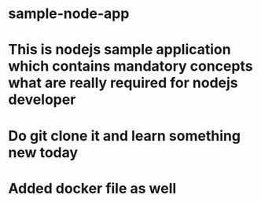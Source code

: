 # sample-node-app
# This is nodejs sample application which contains mandatory concepts what are really required for nodejs developer
# Do git clone it and learn something new today
# Added docker file as well
